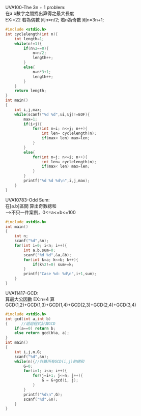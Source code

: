UVA100-The 3n + 1 problem:  
在a b數字之間找出算得之最大長度  
EX:=22 若為偶數 則n=n/2; 若n為奇數 則n=3n+1;  
```C
#include <stdio.h>
int cyclelength(int n){
	int length=1;
	while(n!=1){
		if(n%2==0){
			n=n/2;
			length++;
		}
		else{
			n=n*3+1;
			length++;
		}
	}
	return length;
}
int main()
{
	int i,j,max;
	while(scanf("%d %d",&i,&j)!=EOF){
		max=1;
		if(i<j){
			for(int n=i; n<=j; n++){
				int len= cyclelength(n);
				if(max< len) max=len;
			}
		}
		else{
			for(int n=j; n<=i; n++){
				int len= cyclelength(n);
				if(max< len) max=len;
			}
		}
		printf("%d %d %d\n",i,j,max);
	}
}
```
UVA10783-Odd Sum:  
在[a.b]區間 算出奇數總和  
-->不只一件案例，0<=a<=b<=100  
```C
#include <stdio.h>
int main()
{
	int n;
	scanf("%d",&n);
	for(int i=0; i<n; i++){
		int a,b,sum=0;
		scanf("%d %d",&a,&b);
		for(int k=a; k<=b; k++){
			if(k%2!=0) sum+=k;
		}
		printf("Case %d: %d\n",i+1,sum);
	}
}
```
UVA11417-GCD:  
算最大公因數
EX:n=4 算GCD(1,2)+GCD(1,3)+GCD(1,4)+GCD(2,3)+GCD(2,4)+GCD(3,4)    
```C
#include <stdio.h>
int gcd(int a,int b)
{      //遞迴程式計算GCD
	if(a==0) return b;
	else return gcd(b%a, a);
}
int main()
{ 
	int i,j,n,G;
	scanf("%d",&n);
	while(n){//計算所有GCD(i,j)的總和
		G=0;
		for(i=1; i<n; i++){
			for(j=i+1; j<=n; j++){
				G = G+gcd(i, j);
			}
		}
		printf("%d\n",G);
		scanf("%d",&n);
	}
}
```

